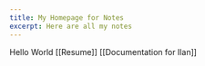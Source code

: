 ```yaml
---
title: My Homepage for Notes
excerpt: Here are all my notes
---
```

Hello World
[[Resume]]
[[Documentation for Ilan]]
